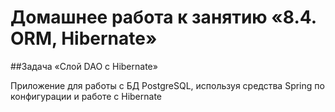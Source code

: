 # Домашнее работа к занятию «8.4. ORM, Hibernate»

##Задача «Слой DAO c Hibernate»

Приложение для работы с БД PostgreSQL, используя средства Spring по конфигурации и работе с Hibernate
